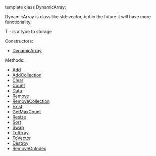 template<typename T> 
class DynamicArray;

DynamicArray is class like std::vector, but in the future it will have more functionality.

T - is a type to storage

Constructors:
- [DynamicArray<T>](https://github.com/bastekmisiek02/BearDynamicArray/blob/master/Documentation/Constructors.md)

Methods:
- [Add](https://github.com/bastekmisiek02/BearDynamicArray/blob/master/Documentation/Add.md)
- [AddCollection](https://github.com/bastekmisiek02/BearDynamicArray/blob/master/Documentation/AddCollection.md)
- [Clear](https://github.com/bastekmisiek02/BearDynamicArray/blob/master/Documentation/Clear.md)
- [Count](https://github.com/bastekmisiek02/BearDynamicArray/blob/master/Documentation/Count.md)
- [Data](https://github.com/bastekmisiek02/BearDynamicArray/blob/master/Documentation/Data.md)
- [Remove](https://github.com/bastekmisiek02/BearDynamicArray/blob/master/Documentation/Remove.md)
- [RemoveCollection](https://github.com/bastekmisiek02/BearDynamicArray/blob/master/Documentation/RemoveCollection.md)
- [Exist](https://github.com/bastekmisiek02/BearDynamicArray/blob/master/Documentation/Exist.md)
- [GetMaxCount](https://github.com/bastekmisiek02/BearDynamicArray/blob/master/Documentation/GetMaxCount.md)
- [Resize](https://github.com/bastekmisiek02/BearDynamicArray/blob/master/Documentation/Resize.md)
- [Sort](https://github.com/bastekmisiek02/BearDynamicArray/blob/master/Documentation/Sort.md)
- [Swap](https://github.com/bastekmisiek02/BearDynamicArray/blob/master/Documentation/Swap.md)
- [ToArray](https://github.com/bastekmisiek02/BearDynamicArray/blob/master/Documentation/ToArray.md)
- [ToVector](https://github.com/bastekmisiek02/BearDynamicArray/blob/master/Documentation/ToVector.md)
- [Destroy](https://github.com/bastekmisiek02/BearDynamicArray/blob/master/Documentation/Destroy.md)
- [RemoveOnIndex](https://github.com/bastekmisiek02/BearDynamicArray/blob/master/Documentation/RemoveOnIndex.md)